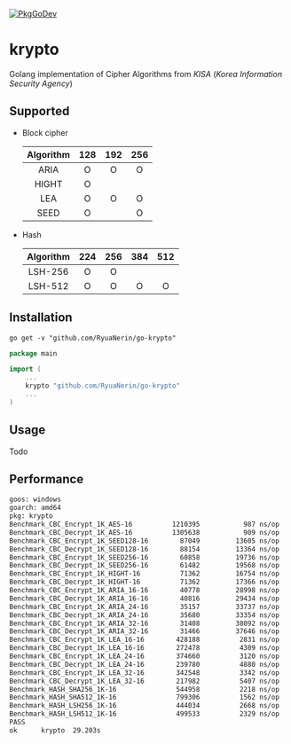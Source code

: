 [![PkgGoDev](https://pkg.go.dev/badge/github.com/RyuaNerin/go-krypto)](https://pkg.go.dev/github.com/RyuaNerin/go-krypto)

# krypto

Golang implementation of Cipher Algorithms from *KISA* (*Korea Information Security Agency*)

## Supported

- Block cipher

    | Algorithm | 128 | 192 | 256 |
    |:---------:|:---:|:---:|:---:|
    | ARIA      | O   | O   | O   |
    | HIGHT     | O   |     |     |
    | LEA       | O   | O   | O   |
    | SEED      | O   |     | O   |

- Hash

    | Algorithm | 224 | 256 | 384 | 512 |
    |:---------:|:---:|:---:|:---:|:---:|
    | LSH-256    | O   | O   |     |     |
    | LSH-512    | O   | O   | O   | O   |

## Installation

```shell
go get -v "github.com/RyuaNerin/go-krypto"
```

```go
package main

import (
    ...
    krypto "github.com/RyuaNerin/go-krypto"
    ...
)
```

## Usage

Todo

## Performance

```txt
goos: windows
goarch: amd64
pkg: krypto
Benchmark_CBC_Encrypt_1K_AES-16        	 1210395	       987 ns/op	1037.11 MB/s	       0 B/op	       0 allocs/op
Benchmark_CBC_Decrypt_1K_AES-16        	 1305638	       909 ns/op	1126.19 MB/s	       0 B/op	       0 allocs/op
Benchmark_CBC_Encrypt_1K_SEED128-16    	   87049	     13605 ns/op	  75.27 MB/s	       0 B/op	       0 allocs/op
Benchmark_CBC_Decrypt_1K_SEED128-16    	   88154	     13364 ns/op	  76.63 MB/s	       0 B/op	       0 allocs/op
Benchmark_CBC_Encrypt_1K_SEED256-16    	   60858	     19736 ns/op	  51.89 MB/s	       0 B/op	       0 allocs/op
Benchmark_CBC_Decrypt_1K_SEED256-16    	   61482	     19568 ns/op	  52.33 MB/s	       0 B/op	       0 allocs/op
Benchmark_CBC_Encrypt_1K_HIGHT-16      	   71362	     16754 ns/op	  61.12 MB/s	       0 B/op	       0 allocs/op
Benchmark_CBC_Decrypt_1K_HIGHT-16      	   71362	     17366 ns/op	  58.97 MB/s	       0 B/op	       0 allocs/op
Benchmark_CBC_Encrypt_1K_ARIA_16-16    	   40778	     28998 ns/op	  35.31 MB/s	       0 B/op	       0 allocs/op
Benchmark_CBC_Decrypt_1K_ARIA_16-16    	   40816	     29434 ns/op	  34.79 MB/s	       0 B/op	       0 allocs/op
Benchmark_CBC_Encrypt_1K_ARIA_24-16    	   35157	     33737 ns/op	  30.35 MB/s	       0 B/op	       0 allocs/op
Benchmark_CBC_Decrypt_1K_ARIA_24-16    	   35680	     33354 ns/op	  30.70 MB/s	       0 B/op	       0 allocs/op
Benchmark_CBC_Encrypt_1K_ARIA_32-16    	   31408	     38092 ns/op	  26.88 MB/s	       0 B/op	       0 allocs/op
Benchmark_CBC_Decrypt_1K_ARIA_32-16    	   31466	     37646 ns/op	  27.20 MB/s	       0 B/op	       0 allocs/op
Benchmark_CBC_Encrypt_1K_LEA_16-16     	  428188	      2831 ns/op	 361.74 MB/s	       0 B/op	       0 allocs/op
Benchmark_CBC_Decrypt_1K_LEA_16-16     	  272478	      4309 ns/op	 237.62 MB/s	       0 B/op	       0 allocs/op
Benchmark_CBC_Encrypt_1K_LEA_24-16     	  374660	      3120 ns/op	 328.20 MB/s	       0 B/op	       0 allocs/op
Benchmark_CBC_Decrypt_1K_LEA_24-16     	  239780	      4880 ns/op	 209.85 MB/s	       0 B/op	       0 allocs/op
Benchmark_CBC_Encrypt_1K_LEA_32-16     	  342548	      3342 ns/op	 306.44 MB/s	       0 B/op	       0 allocs/op
Benchmark_CBC_Decrypt_1K_LEA_32-16     	  217982	      5407 ns/op	 189.39 MB/s	       0 B/op	       0 allocs/op
Benchmark_HASH_SHA256_1K-16            	  544958	      2218 ns/op	      32 B/op	       1 allocs/op
Benchmark_HASH_SHA512_1K-16            	  799306	      1562 ns/op	      64 B/op	       1 allocs/op
Benchmark_HASH_LSH256_1K-16            	  444034	      2668 ns/op	      32 B/op	       1 allocs/op
Benchmark_HASH_LSH512_1K-16            	  499533	      2329 ns/op	      64 B/op	       1 allocs/op
PASS
ok  	krypto	29.203s
```

